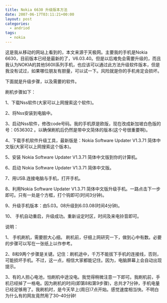 ```yaml
---
title: Nokia 6630 升级版本方法
date: 2007-06-17T03:11:21+00:00
layout: post
categories:
  - andriod
tags:
  - nokia
---
```


这是我从移动的网站上看到的，本文来源于天极网。主要我的手机是Nokia 6630，目前版本已经是最新的了，V6.03.40。但是以后难免会需要升级的，而且我认为NOKIA的其他S60II系列手机，也应该可以通过此方法升级软件版本，但是我没有试过，如果哪位朋友有胆量，可以试一下。风险就是你的手机肯定会损坏。

下面就是升级步骤，以及需要的软件。
<!--more-->
刷机步骤如下：

1、下载Nss软件(大家可以上网搜索这个软件)。

2、将Nss安装到电脑中。

3、启动Nss软件，修改code号码。我的手机原是欧版，现在改成新加坡白色版的号：0536302 。以确保刷机后仍然是带中文简体的版本(这个号很重要啊)。

4、下载手机软件升级工具，最新版是：Nokia Software Updater V1.3.71 简体中文版(大家可以上网搜索这个版本)。

5、安装 Nokia Software Updater V1.3.71 简体中文版到你的计算机。

6、启动 Nokia Software Updater V1.3.71 简体中文版。

7、用USB.连接电脑与手机，打开手机。

8、利用Nokia Software Updater V1.3.71 简体中文版升级手机。一路点击下一步即可。只有一处是个方框，打个钩即可(时间3分钟)。

9、升级手机版本：由5.03。08升级到6.03.08(时间4分钟)。

10、 手机自动重启，升级成功。重新设定时区，时间及来电铃音即可。

说明：

1、 手机刷机，需要胆大心细。 刷机前，仔细上网研究一下，做到心中有数。必要的步骤可以写在一张纸上以作参考。

2、8和9两个步骤是关键。记住：刷机途中，千万不能拔下手机的连接线，否则，可能损坏手机。不过，这一点，相信大家都能记住。因为，电脑屏幕上会自动出现提示。

3、有的人担心电池，怕刷机中途没电。我觉得稍微注意一下即可。我刷机前，手机已经掉了一格电。因为刷机的时间(即第8和第9步骤)，总共才7分钟，手机电量已经足够用了。我刷机时，是今天早上(周日)7点开始。感觉速度相当快。不明白为什么有的网友竟然用了30–40分钟!